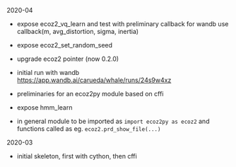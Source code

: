 2020-04

- expose ecoz2_vq_learn and test with preliminary callback for wandb 
  use callback(m, avg_distortion, sigma, inertia)
- expose ecoz2_set_random_seed
- upgrade ecoz2 pointer (now 0.2.0)

- initial run with wandb
  https://app.wandb.ai/carueda/whale/runs/24s9w4xz

- preliminaries for an ecoz2py module based on cffi
- expose hmm_learn
    
- in general module to be imported as `import ecoz2py as ecoz2`
  and functions called as eg. `ecoz2.prd_show_file(...)`

2020-03

- initial skeleton, first with cython, then cffi
